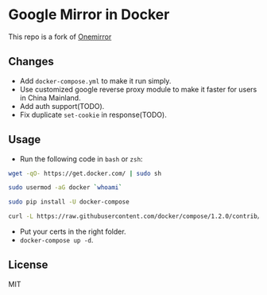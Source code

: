 # Google Mirror in Docker

This repo is a fork of [Onemirror](https://github.com/brentybh/onemirror)

## Changes

 - Add `docker-compose.yml` to make it run simply.
 - Use customized google reverse proxy module to make it faster for users in China Mainland.
 - Add auth support(TODO).
 - Fix duplicate `set-cookie` in response(TODO).

## Usage

 - Run the following code in `bash` or `zsh`:
  ```bash
  wget -qO- https://get.docker.com/ | sudo sh
  
  sudo usermod -aG docker `whoami`
  
  sudo pip install -U docker-compose
  
  curl -L https://raw.githubusercontent.com/docker/compose/1.2.0/contrib/completion/bash/docker-compose > /etc/bash\_completion.d/docker-compose | sudo bash
  ```
 - Put your certs in the right folder.
 - `docker-compose up -d`.

## License

MIT